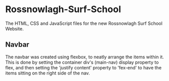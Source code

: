 # Rossnowlagh-Surf-School
The HTML, CSS and JavaScript files for the new Rossnowlagh Surf School Website. 

## Navbar
The navbar was created using flexbox, to neatly arrange the items within it. This is done by setting the container div's (main-nav) display property to flex, and then setting the 'justify content' property to 'fex-end' to have the items sitting on the right side of the nav. 
